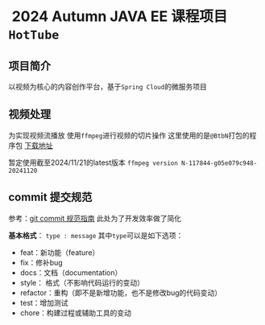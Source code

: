 #  2024 Autumn JAVA EE 课程项目 `HotTube` 
## 项目简介
以视频为核心的内容创作平台，基于`Spring Cloud`的微服务项目

## 视频处理

为实现视频流播放 使用`ffmpeg`进行视频的切片操作 这里使用的是`@BtbN`打包的程序包 [下载地址](https://github.com/BtbN/FFmpeg-Builds)

暂定使用截至2024/11/21的latest版本 `ffmpeg version N-117844-g05e079c948-20241120`

## commit 提交规范
参考：[git commit 规范指南](https://segmentfault.com/a/1190000009048911) 此处为了开发效率做了简化

**基本格式**： `type : message`
其中`type`可以是如下选项：
- feat：新功能（feature）
- fix：修补bug
- docs：文档（documentation）
- style： 格式（不影响代码运行的变动）
- refactor：重构（即不是新增功能，也不是修改bug的代码变动）
- test：增加测试
- chore：构建过程或辅助工具的变动
